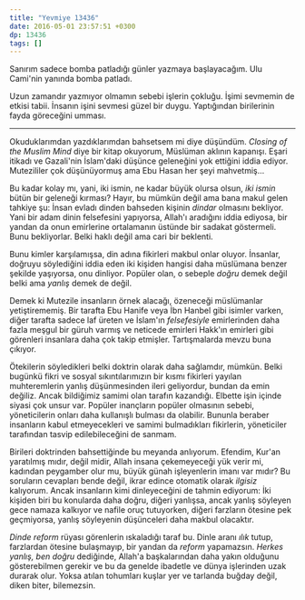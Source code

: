 ```yaml
---
title: "Yevmiye 13436"
date: 2016-05-01 23:57:51 +0300
dp: 13436
tags: []
---
```


Sanırım sadece bomba patladığı günler yazmaya başlayacağım. Ulu Cami'nin yanında
bomba patladı.

Uzun zamandır yazmıyor olmamın sebebi işlerin çokluğu. İşimi sevmemin de etkisi
tabii. İnsanın işini sevmesi güzel bir duygu. Yaptığından birilerinin fayda
göreceğini umması.

------

Okuduklarımdan yazdıklarımdan bahsetsem mi diye düşündüm. *Closing of the Muslim
Mind* diye bir kitap okuyorum, Müslüman aklının kapanışı. Eşari itikadı ve
Gazali'nin İslam'daki düşünce geleneğini yok ettiğini iddia ediyor. Mutezililer
çok düşünüyormuş ama Ebu Hasan her şeyi mahvetmiş...

Bu kadar kolay mı, yani, iki ismin, ne kadar büyük olursa olsun, *iki ismin*
bütün bir geleneği kırması? Hayır, bu mümkün değil ama bana makul gelen tahkiye
şu: İnsan evladı dinden bahseden kişinin *dindar* olmasını bekliyor. Yani bir
adam dinin felsefesini yapıyorsa, Allah'ı aradığını iddia ediyosa, bir yandan da
onun emirlerine ortalamanın üstünde bir sadakat göstermeli. Bunu
bekliyorlar. Belki haklı değil ama cari bir beklenti.

Bunu kimler karşılamışsa, din adına fikirleri makbul onlar oluyor. İnsanlar,
doğruyu söylediğini iddia eden iki kişiden hangisi daha müslümana benzer şekilde
yaşıyorsa, onu dinliyor. Popüler olan, o sebeple *doğru* demek değil belki ama
*yanlış* demek de değil.

Demek ki Mutezile insanların örnek alacağı, özeneceği müslümanlar
yetiştirememiş. Bir tarafta Ebu Hanife veya İbn Hanbel gibi isimler varken,
diğer tarafta sadece laf üreten ve İslam'ın *felsefesiyle* emirlerinden daha
fazla meşgul bir güruh varmış ve neticede emirleri Hakk'ın emirleri gibi
görenleri insanlara daha çok takip etmişler. Tartışmalarda mevzu buna çıkıyor.

Ötekilerin söyledikleri belki doktrin olarak daha sağlamdır, mümkün. Belki
bugünkü fikri ve sosyal sıkıntılarımızın bir kısmı fikirleri yayılan
muhteremlerin yanlış düşünmesinden ileri geliyordur, bundan da emin
değiliz. Ancak bildiğimiz samimi olan tarafın kazandığı.  Elbette işin içinde
siyasi çok unsur var. Popüler inançların popüler olmasının sebebi, yöneticilerin
onları daha kullanışlı bulması da olabilir. Bununla beraber insanların kabul
etmeyecekleri ve samimi bulmadıkları fikirlerin, yöneticiler tarafından tasvip
edilebileceğini de sanmam.

Birileri doktrinden bahsettiğinde bu meyanda anlıyorum. Efendim, Kur'an
yaratılmış mıdır, değil midir, Allah insana çekemeyeceği yük verir mi, kadından
peygamber olur mu, büyük günah işleyenlerin imanı var mıdır? Bu soruların
cevapları bende değil, ikrar edince otomatik olarak *ilgisiz* kalıyorum. Ancak
insanların kimi dinleyeceğini de tahmin ediyorum: İki kişiden biri bu konularda
daha doğru, diğeri yanlışsa, ancak yanlış söyleyen gece namaza kalkıyor ve
nafile oruç tutuyorken, diğeri farzların ötesine pek geçmiyorsa, yanlış
söyleyenin düşünceleri daha makbul olacaktır.

*Dinde reform* rüyası görenlerin ıskaladığı taraf bu. Dinle aranı *ılık* tutup,
farzlardan ötesine bulaşmayıp, bir yandan da *reform* yapamazsın. *Herkes
yanlış, ben doğru* dediğinde, Allah'a başkalarından daha yakın olduğunu
gösterebilmen gerekir ve bu da genelde ibadetle ve dünya işlerinden uzak durarak
olur. Yoksa atılan tohumları kuşlar yer ve tarlanda buğday değil, diken biter,
bilemezsin.

